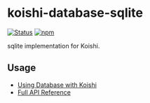 # koishi-database-sqlite

[![Status](https://img.shields.io/github/workflow/status/koishijs/koishi/CI/master?style=flat-square)](https://github.com/koishijs/koishi/actions?query=workflow:CI)
[![npm](https://img.shields.io/npm/v/koishi-database-sqlite?style=flat-square)](https://www.npmjs.com/package/koishi-database-sqlite)

sqlite implementation for Koishi.

## Usage

- [Using Database with Koishi](https://koishijs.github.io/guide/using-database.html)
- [Full API Reference](https://koishijs.github.io/api/database.html)
